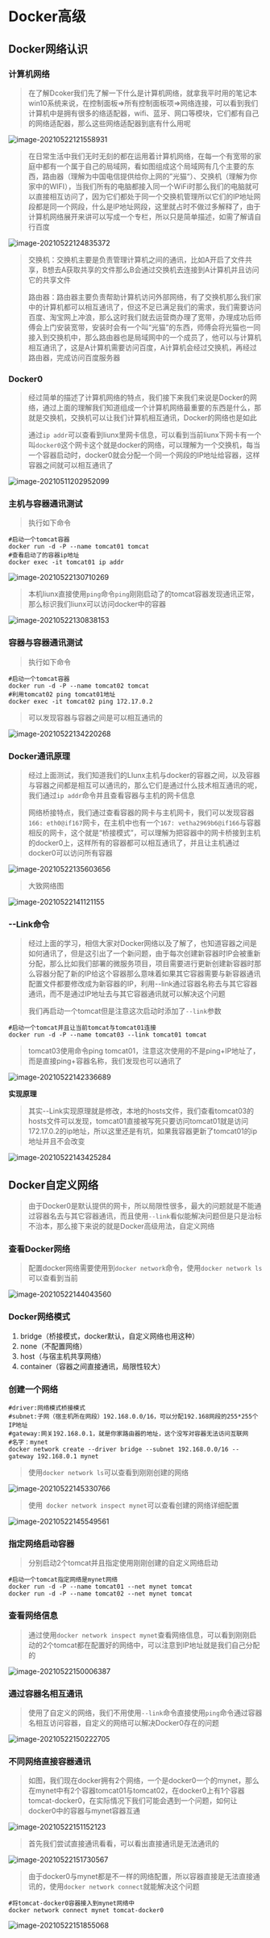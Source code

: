 # Docker高级

## Docker网络认识

### 计算机网络

> 在了解Dcoker我们先了解一下什么是计算机网络，就拿我平时用的笔记本win10系统来说，在控制面板=>所有控制面板项=>网络连接，可以看到我们计算机中是拥有很多的络适配器，wifi、蓝牙、网口等模块，它们都有自己的网络适配器，那么这些网络适配器到底有什么用呢

![image-20210522121558931](.\images\image-20210522121558931.png)

>在日常生活中我们无时无刻的都在运用着计算机网络，在每一个有宽带的家庭中都有一个属于自己的局域网，看如图组成这个局域网有几个主要的东西，路由器（理解为中国电信提供给你上网的”光猫“）、交换机（理解为你家中的WIFI），当我们所有的电脑都接入同一个WiFi时那么我们的电脑就可以直接相互访问了，因为它们都处于同一个交换机管理所以它们的IP地址网段都是同一个网段，什么是IP地址网段，这里就占时不做过多解释了，由于计算机网络展开来讲可以写成一个专栏，所以只是简单描述，如需了解请自行百度

![image-20210522124835372](.\images\image-20210522123632105.png)

> 交换机：交换机主要是负责管理计算机之间的通讯，比如A开启了文件共享，B想去A获取共享的文件那么B会通过交换机去连接到A计算机并且访问它的共享文件
>
> 路由器：路由器主要负责帮助计算机访问外部网络，有了交换机那么我们家中的计算机都可以相互通讯了，但这不足已满足我们的需求，我们需要访问百度、淘宝网上冲浪，那么这时我们就去运营商办理了宽带，办理成功后师傅会上门安装宽带，安装时会有一个叫“光猫”的东西，师傅会将光猫也一同接入到交换机中，那么路由器也是局域网中的一个成员了，他可以与计算机相互通讯了，这是A计算机需要访问百度，A计算机会经过交换机，再经过路由器，完成访问百度服务器

### Docker0

> 经过简单的描述了计算机网络的特点，我们接下来我们来说是Docker的网络，通过上面的理解我们知道组成一个计算机网络最重要的东西是什么，那就是交换机，交换机可以让我们计算机相互通讯，Docker的网络也是如此
>
> 通过`ip addr`可以查看到liunx里网卡信息，可以看到当前liunx下网卡有一个叫`docker0`这个网卡这个就是docker的网络，可以理解为一个交换机，每当一个容器启动时，docker0就会分配一个同一个网段的IP地址给容器，这样容器之间就可以相互通讯了

![image-20210511202952099](.\images\image-20210511202952099.png)

### 主机与容器通讯测试

> 执行如下命令

~~~shell
#启动一个tomcat容器
docker run -d -P --name tomcat01 tomcat
#查看启动了的容器ip地址
docker exec -it tomcat01 ip addr
~~~

![image-20210522130710269](.\images\image-20210522130710269.png)

> 本机liunx直接使用`ping`命令`ping`刚刚启动了的tomcat容器发现通讯正常，那么标识我们liunx可以访问docker中的容器

![image-20210522130838153](.\images\image-20210522130838153.png)

### 容器与容器通讯测试
> 执行如下命令

~~~shell
#启动一个tomcat容器
docker run -d -P --name tomcat02 tomcat
#利用tomcat02 ping tomcat01地址
docker exec -it tomcat02 ping 172.17.0.2
~~~

> 可以发现容器与容器之间是可以相互通讯的

![image-20210522134220268](.\images\image-20210522134220268.png)

### Docker通讯原理

> 经过上面测试，我们知道我们的LIunx主机与docker的容器之间，以及容器与容器之间都是相互可以通讯的，那么它们是通过什么技术相互通讯的呢，我们通过`ip addr`命令并且查看容器与主机的网卡信息
>
> 网络桥接特点，我们通过查看容器的网卡与主机网卡，我们可以发现容器`166: eth0@if167`网卡，在主机中也有一个`167: vetha2969b6@if166`与容器相反的网卡，这个就是“桥接模式”，可以理解为把容器中的网卡桥接到主机的docker0上，这样所有的容器都可以相互通讯了，并且让主机通过docker0可以访问所有容器

![image-20210522135603656](.\images\image-20210522135603656.png)

> 大致网络图

![image-20210522141121155](.\images\image-20210522141121155.png)

### --Link命令

> 经过上面的学习，相信大家对Docker网络以及了解了，也知道容器之间是如何通讯了，但是这引出了一个新问题，由于每次创建新容器时IP会被重新分配，那么比如我们部署的微服务项目，项目需要进行更新创建新容器时那么容器分配了新的IP给这个容器那么意味着如果其它容器需要与新容器通讯配置文件都要修改成为新容器的IP，利用--link通过容器名称去与其它容器通讯，而不是通过IP地址去与其它容器通讯就可以解决这个问题
>
> 我们再启动一个tomcat但是注意这次启动时添加了`--link`参数

~~~shell
#启动一个tomcat并且让当前tomcat与tomcat01连接
docker run -d -P --name tomcat03 --link tomcat01 tomcat
~~~

> tomcat03使用命令ping tomcat01，注意这次使用的不是ping+IP地址了，而是直接ping+容器名称，我们发现也可以通讯了

![image-20210522142336689](.\images\image-20210522142336689.png)

**实现原理**

> 其实--Link实现原理就是修改，本地的hosts文件，我们查看tomcat03的hosts文件可以发现，tomcat01直接被写死只要访问tomcat01就是访问172.17.0.2的ip地址，所以这里还是有坑，如果我容器更新了tomcat01的ip地址并且不会改变

![image-20210522143425284](.\images\image-20210522143425284.png)

## Docker自定义网络

> 由于Docker0是默认提供的网卡，所以局限性很多，最大的问题就是不能通过容器名去与其它容器通讯，而且使用`--link`看似能解决问题但是只是治标不治本，那么接下来说的就是Docker高级用法，自定义网络

### 查看Docker网络

> 配置docker网络需要使用到`docker network`命令，使用`docker network ls`可以查看到当前 

![image-20210522144043560](.\images\image-20210522144043560.png)

### Docker网络模式

1. bridge（桥接模式，docker默认，自定义网络也用这种）
2. none（不配置网络）
3. host（与宿主机共享网络）
4. container（容器之间直接通讯，局限性较大）

### 创建一个网络

~~~shell
#driver:网络模式桥接模式
#subnet:子网（宿主机所在网段）192.168.0.0/16，可以分配192.168网段的255*255个IP地址
#gateway:网关192.168.0.1，就是你家路由器的地址，这个没写对容器无法访问互联网
#名字：mynet
docker network create --driver bridge --subnet 192.168.0.0/16 --gateway 192.168.0.1 mynet
~~~

> 使用`docker network ls`可以查看到刚刚创建的网络

![image-20210522145330766](.\images\image-20210522145330766.png)

> 使用` docker network inspect mynet`可以查看创建的网络详细配置

![image-20210522145549561](.\images\image-20210522145549561.png)

### 指定网络启动容器

> 分别启动2个tomcat并且指定使用刚刚创建的自定义网络启动

~~~shell
#启动一个tomcat指定网络是mynet网络
docker run -d -P --name tomcat01 --net mynet tomcat
docker run -d -P --name tomcat02 --net mynet tomcat
~~~

### 查看网络信息

> 通过使用`docker network inspect mynet`查看网络信息，可以看到刚刚启动的2个tomcat都在配置好的网络中，可以注意到IP地址就是我们自己分配的

![image-20210522150006387](.\images\image-20210522150006387.png)

### 通过容器名相互通讯

> 使用了自定义的网络，我们不用使用`--link`命令直接使用`ping`命令通过容器名相互访问容器，自定义的网络可以解决Docker0存在的问题

![image-20210522150222705](.\images\image-20210522150222705.png)

### 不同网络直接容器通讯

> 如图，我们现在docker拥有2个网络，一个是docker0一个的mynet，那么在mynet中有2个容器tomcat01与tomcat02，在docker0上有1个容器tomcat-docker0，在实际情况下我们可能会遇到一个问题，如何让docker0中的容器与mynet容器互通

![image-20210522151152123](.\images\image-20210522151152123.png)

> 首先我们尝试直接通讯看看，可以看出直接通讯是无法通讯的

![image-20210522151730567](.\images\image-20210522151730567.png)

> 由于docker0与mynet都是不一样的网络配置，所以容器直接是无法直接通讯的，使用`docker network connect`就能解决这个问题

~~~shell
#将tomcat-docker0容器接入到mynet网络中
docker network connect mynet tomcat-docker0
~~~

![image-20210522151855068](.\images\image-20210522151855068.png)



